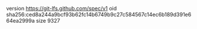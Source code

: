 version https://git-lfs.github.com/spec/v1
oid sha256:ced8a244a9bcf93b62fc14b6749b9c27c584567c14ec6b189d391e664ea2999a
size 9327
